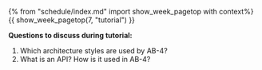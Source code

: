 {% from "schedule/index.md" import show_week_pagetop with context%}
{{ show_week_pagetop(7, "tutorial") }}

**Questions to discuss during tutorial:**

1. Which architecture styles are used by AB-4?
1. What is an API? How is it used in AB-4?

<include src="../../book/modeling/modelingBehaviors/sequenceDiagramsBasic/q-explainMachineSequenceDiagram.md" />
<include src="../../book/modeling/modelingBehaviors/sequenceDiagramsBasic/q-essay-drawSequenceDiagramForPerson.md" />
<include src="../../book/modeling/modelingBehaviors/sequenceDiagramsIntermediate/q-essay-expainParserFactory.md" />
<include src="../../book/modeling/modelingBehaviors/sequenceDiagramsIntermediate/q-drawPrintQuoteSd.md" />
